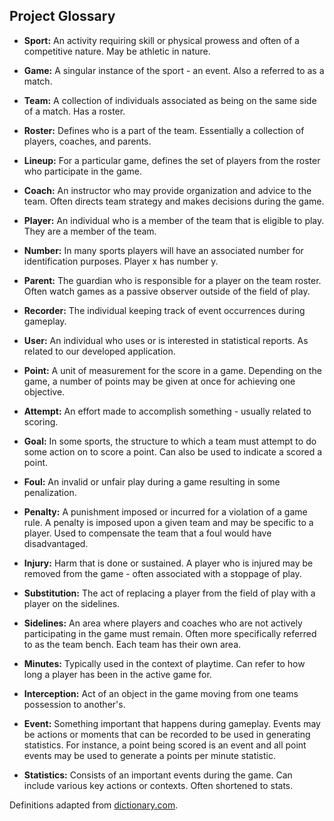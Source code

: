 ## Project Glossary

- **Sport:** An activity requiring skill or physical prowess and often of a competitive nature. May be athletic in nature.

- **Game:** A singular instance of the sport - an event. Also a referred to as a match.

- **Team:** A collection of individuals associated as being on the same side of a match. Has a roster.

- **Roster:** Defines who is a part of the team. Essentially a collection of players, coaches, and parents.

- **Lineup:** For a particular game, defines the set of players from the roster who participate in the game.

- **Coach:** An instructor who may provide organization and advice to the team. Often directs team strategy and makes decisions during the game.

- **Player:** An individual who is a member of the team that is eligible to play. They are a member of the team.

- **Number:** In many sports players will have an associated number for identification purposes. Player x has number y.

- **Parent:** The guardian who is responsible for a player on the team roster. Often watch games as a passive observer outside of the field of play.

- **Recorder:** The individual keeping track of event occurrences during gameplay.

- **User:** An individual who uses or is interested in statistical reports. As related to our developed application.

- **Point:** A unit of measurement for the score in a game. Depending on the game, a number of points may be given at once for achieving one objective.

- **Attempt:** An effort made to accomplish something - usually related to scoring.

- **Goal:** In some sports, the structure to which a team must attempt to do some action on to score a point. Can also be used to indicate a scored a point.

- **Foul:** An invalid or unfair play during a game resulting in some penalization. 

- **Penalty:** A punishment imposed or incurred for a violation of a game rule. A penalty is imposed upon a given team and may be specific to a player. Used to compensate the team that a foul would have disadvantaged.

- **Injury:** Harm that is done or sustained. A player who is injured may be removed from the game - often associated with a stoppage of play.

- **Substitution:** The act of replacing a player from the field of play with a player on the sidelines.

- **Sidelines:** An area where players and coaches who are not actively participating in the game must remain. Often more specifically referred to as the team bench. Each team has their own area.

- **Minutes:** Typically used in the context of playtime. Can refer to how long a player has been in the active game for.

- **Interception:** Act of an object in the game moving from one teams possession to another's.

- **Event:** Something important that happens during gameplay. Events may be actions or moments that can be recorded to be used in generating statistics. For instance, a point being scored is an event and all point events may be used to generate a points per minute statistic. 

- **Statistics:** Consists of an important events during the game. Can include various key actions or contexts. Often shortened to stats.


Definitions adapted from [dictionary.com](https://www.dictionary.com/).